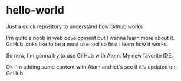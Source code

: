 # hello-world
Just a quick repository to understand how Github works

I'm quite a noob in web development but I wanna learn more about it.
GitHub looks like to be a must use tool so first I learn how it works.

So now, I'm gonna try to use GitHub with Atom. My new favorite IDE.

Ok I'm adding some content with Atom and let's see if it's updated on GitHub.
